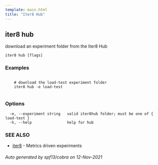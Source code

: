 ```yaml
---
template: main.html
title: "Iter8 Hub"
---
```


## iter8 hub

download an experiment folder from the Iter8 Hub

```
iter8 hub [flags]
```

### Examples

```

	# download the load-test experiment folder
	iter8 hub -e load-test
	
```

### Options

```
  -e, --experiment string   valid iter8hub folder; must be one of { load-test }
  -h, --help                help for hub
```

### SEE ALSO

* [iter8](iter8.md)	 - Metrics driven experiments

###### Auto generated by spf13/cobra on 12-Nov-2021
